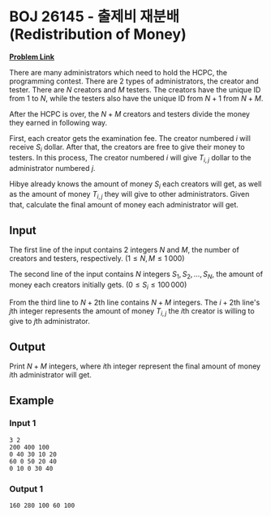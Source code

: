 # BOJ 26145 - 출제비 재분배 (Redistribution of Money)

[**Problem Link**](https://www.acmicpc.net/problem/26145)

There are many administrators which need to hold the HCPC, the programming contest. There are 2 types of administrators, the creator and tester. There are $N$ creators and $M$ testers. The creators have the unique ID from $1$ to $N$, while the testers also have the unique ID from $N+1$ from $N+M$.

After the HCPC is over, the $N+M$ creators and testers divide the money they earned in following way.

First, each creator gets the examination fee. The creator numbered $i$ will receive $S_i$ dollar. After that, the creators are free to give their money to testers. In this process, The creator numbered $i$ will give $T_{i, j}$ dollar to the administrator numbered $j$.

Hibye already knows the amount of money $S_i$ each creators will get, as well as the amount of money $T_{i,j}$ they will give to other administrators. Given that, calculate the final amount of money each administrator will get.

## Input

The first line of the input contains 2 integers $N$ and $M$, the number of creators and testers, respectively. $(1 \le N, M \le 1\,000)$

The second line of the input contains $N$ integers $S_1, S_2, \ldots, S_N$, the amount of money each creators initially gets. $(0 \le S_i \le 100\,000)$

From the third line to $N+2$th line contains $N+M$ integers. The $i+2$th line's $j$th integer represents the amount of money $T_{i, j}$ the $i$th creator is willing to give to $j$th administrator.

## Output

Print $N+M$ integers, where $i$th integer represent the final amount of money $i$th administrator will get.

## Example

### Input 1

```
3 2
200 400 100
0 40 30 10 20
60 0 50 20 40
0 10 0 30 40
```

### Output 1

```
160 280 100 60 100
```

